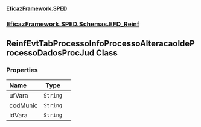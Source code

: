 #### [EficazFramework.SPED](EficazFrameworkSPED.md 'EficazFramework SPED')
### [EficazFramework.SPED.Schemas.EFD_Reinf](EficazFramework.SPED.Schemas.EFD_Reinf.md 'EficazFramework.SPED.Schemas.EFD_Reinf')

## ReinfEvtTabProcessoInfoProcessoAlteracaoIdeProcessoDadosProcJud Class
### Properties

| Name | Type | |
| :--- | :---: | :--- |
| ufVara | `String` |  |
| codMunic | `String` |  |
| idVara | `String` |  |
